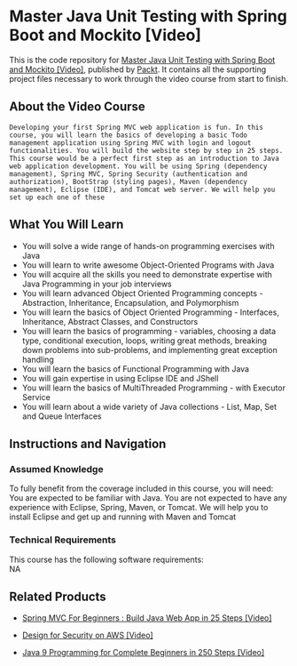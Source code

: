 


# Master Java Unit Testing with Spring Boot and Mockito [Video]
This is the code repository for [Master Java Unit Testing with Spring Boot and Mockito [Video]](https://www.packtpub.com/all/java-9-programming-complete-beginners-250-steps-video?utm_source=github&utm_medium=repository&utm_campaign=9781838556976), published by [Packt](https://www.packtpub.com/?utm_source=github). It contains all the supporting project files necessary to work through the video course from start to finish.
## About the Video Course
	Developing your first Spring MVC web application is fun. In this course, you will learn the basics of developing a basic Todo management application using Spring MVC with login and logout functionalities. You will build the website step by step in 25 steps. This course would be a perfect first step as an introduction to Java web application development. You will be using Spring (dependency management), Spring MVC, Spring Security (authentication and authorization), BootStrap (styling pages), Maven (dependency management), Eclipse (IDE), and Tomcat web server. We will help you set up each one of these

<H2>What You Will Learn</H2>
<DIV class=book-info-will-learn-text>
<UL>
<LI>You will solve a wide range of hands-on programming exercises with Java 
<LI>You will learn to write awesome Object-Oriented Programs with Java 
<LI>You will acquire all the skills you need to demonstrate expertise with Java Programming in your job interviews 
<LI>You will learn advanced Object Oriented Programming concepts - Abstraction, Inheritance, Encapsulation, and Polymorphism 
<LI>You will learn the basics of Object Oriented Programming - Interfaces, Inheritance, Abstract Classes, and Constructors 
<LI>You will learn the basics of programming - variables, choosing a data type, conditional execution, loops, writing great methods, breaking down problems into sub-problems, and implementing great exception handling 
<LI>You will learn the basics of Functional Programming with Java 
<LI>You will gain expertise in using Eclipse IDE and JShell 
<LI>You will learn the basics of MultiThreaded Programming - with Executor Service 
<LI>You will learn about a wide variety of Java collections - List, Map, Set and Queue Interfaces </LI></UL></DIV>

## Instructions and Navigation
### Assumed Knowledge
To fully benefit from the coverage included in this course, you will need:<br/>
You are expected to be familiar with Java.
You are not expected to have any experience with Eclipse, Spring, Maven, or Tomcat.
We will help you to install Eclipse and get up and running with Maven and Tomcat
### Technical Requirements
This course has the following software requirements:<br/>
NA

## Related Products
* [Spring MVC For Beginners : Build Java Web App in 25 Steps [Video]](https://www.packtpub.com/all/java-9-programming-complete-beginners-250-steps-video?utm_source=github&utm_medium=repository&utm_campaign=9781838556976)

* [Design for Security on AWS [Video]](https://www.packtpub.com/all/java-9-programming-complete-beginners-250-steps-video?utm_source=github&utm_medium=repository&utm_campaign=9781838556976)

* [Java 9 Programming for Complete Beginners in 250 Steps [Video]](https://www.packtpub.com/all/java-9-programming-complete-beginners-250-steps-video?utm_source=github&utm_medium=repository&utm_campaign=9781838556976)

